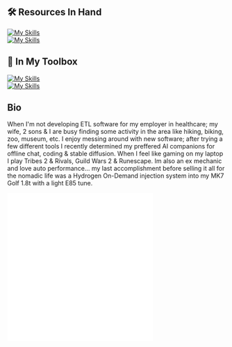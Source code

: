 ## 🛠️ Resources In Hand

[![My Skills](https://skillicons.dev/icons?i=go,postgres,bash,html,css,js)](https://skillicons.dev)<br>
[![My Skills](https://skillicons.dev/icons?i=bootstrap,wasm,git,cloudflare,gcp,vscode)](https://skillicons.dev)

## 🧰 In My Toolbox

[![My Skills](https://skillicons.dev/icons?i=wordpress,jquery,python,sass,mysql,docker)](https://skillicons.dev)<br>
[![My Skills](https://skillicons.dev/icons?i=django,php)](https://skillicons.dev)

## Bio

When I'm not developing ETL software for my employer in healthcare; my wife, 2 sons & I are busy finding some activity in the area like hiking, biking, zoo, museum, etc. I enjoy messing around with new software; after trying a few different tools I recently determined my preffered AI companions for offline chat, coding & stable diffusion. When I feel like gaming on my laptop I play Tribes 2 & Rivals, Guild Wars 2 & Runescape. Im also an ex mechanic and love auto performance... my last accomplishment before selling it all for the nomadic life was a Hydrogen On-Demand injection system into my MK7 Golf 1.8t with a light E85 tune.

<!--Check out some **other software**...
- 💡 that [I'm interested in trying]https://github.com/stars/JonVojtush/lists/interested-in).
- ✅ [programs](https://github.com/stars/JonVojtush/lists/programs-i-use) that I'm using.
- ✅ [resources](https://github.com/stars/JonVojtush/lists/software-extensions-i-use) that I'm using.
- 🗂️ that [I've tried & may revisit](https://github.com/stars/JonVojtush/lists/archives).
- 🧾 in [curated lists & cheatsheets](https://github.com/stars/JonVojtush/lists/lists-cheat-sheets).-->

<picture>
  <img src="/github-metrics.svg" alt="Metrics" width="66.666%">
</picture>

<!-- Playground: https://metrics.lecoq.io -->
